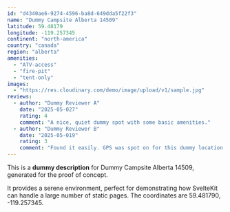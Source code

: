 ```yaml
---
id: "d4340ae6-9274-4596-ba8d-649dda5f22f3"
name: "Dummy Campsite Alberta 14509"
latitude: 59.48179
longitude: -119.257345
continent: "north-america"
country: "canada"
region: "alberta"
amenities:
  - "ATV-access"
  - "fire-pit"
  - "tent-only"
images:
  - "https://res.cloudinary.com/demo/image/upload/v1/sample.jpg"
reviews:
  - author: "Dummy Reviewer A"
    date: "2025-05-027"
    rating: 4
    comment: "A nice, quiet dummy spot with some basic amenities."
  - author: "Dummy Reviewer B"
    date: "2025-05-019"
    rating: 3
    comment: "Found it easily. GPS was spot on for this dummy location."
---
```


This is a **dummy description** for Dummy Campsite Alberta 14509, generated for the proof of concept.

It provides a serene environment, perfect for demonstrating how SvelteKit can handle a large number of static pages. The coordinates are 59.481790, -119.257345.
